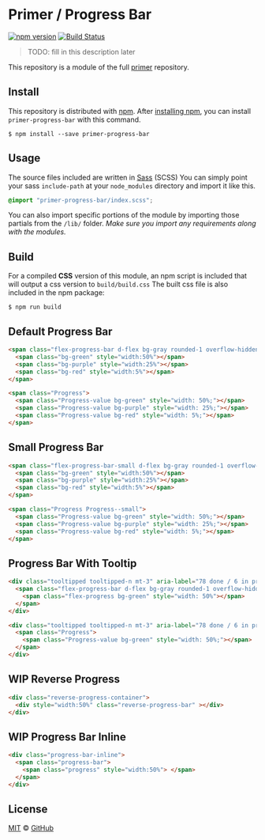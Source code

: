 # Primer / Progress Bar

[![npm version](https://img.shields.io/npm/v/primer-progress-bar.svg)](https://www.npmjs.org/package/primer-progress-bar)
[![Build Status](https://travis-ci.org/primer/primer.svg?branch=master)](https://travis-ci.org/primer/primer)

> TODO: fill in this description later

This repository is a module of the full [primer][primer] repository.

## Install

This repository is distributed with [npm]. After [installing npm][install-npm], you can install `primer-progress-bar` with this command.

```
$ npm install --save primer-progress-bar
```

## Usage

The source files included are written in [Sass][sass] (SCSS) You can simply point your sass `include-path` at your `node_modules` directory and import it like this.

```scss
@import "primer-progress-bar/index.scss";
```

You can also import specific portions of the module by importing those partials from the `/lib/` folder. _Make sure you import any requirements along with the modules._

## Build

For a compiled **CSS** version of this module, an npm script is included that will output a css version to `build/build.css` The built css file is also included in the npm package:

```
$ npm run build
```

## Default Progress Bar

<!-- %docs
title: Progress Bar
status: Experimental
-->

```html
<span class="flex-progress-bar d-flex bg-gray rounded-1 overflow-hidden my-4">
  <span class="bg-green" style="width:50%"></span>
  <span class="bg-purple" style="width:25%"></span>
  <span class="bg-red" style="width:5%"></span>
</span>

<span class="Progress">
  <span class="Progress-value bg-green" style="width: 50%;"></span>
  <span class="Progress-value bg-purple" style="width: 25%;"></span>
  <span class="Progress-value bg-red" style="width: 5%;"></span>
</span>
```

<!-- %enddocs -->

## Small Progress Bar

<!-- %docs
title: Progress Bar Small
status: Experimental
-->

```html
<span class="flex-progress-bar-small d-flex bg-gray rounded-1 overflow-hidden  my-4">
  <span class="bg-green" style="width:50%"></span>
  <span class="bg-purple" style="width:25%"></span>
  <span class="bg-red" style="width:5%"></span>
</span>

<span class="Progress Progress--small">
  <span class="Progress-value bg-green" style="width: 50%;"></span>
  <span class="Progress-value bg-purple" style="width: 25%;"></span>
  <span class="Progress-value bg-red" style="width: 5%;"></span>
</span>
```

## Progress Bar With Tooltip

<!-- %docs
title: Progress Bar with Tooltip
status: Experimental
-->

```html
<div class="tooltipped tooltipped-n mt-3" aria-label="78 done / 6 in progress / 2 to do">
  <span class="flex-progress-bar d-flex bg-gray rounded-1 overflow-hidden my-4">
    <span class="flex-progress bg-green" style="width: 50%"></span>
  </span>
</div>

<div class="tooltipped tooltipped-n mt-3" aria-label="78 done / 6 in progress / 2 to do">
  <span class="Progress">
    <span class="Progress-value bg-green" style="width: 50%;"></span>
  </span>
</div>
```

## WIP Reverse Progress

<!-- %docs
title: Progress Bar Reverse
status: Experimental
-->

```html
<div class="reverse-progress-container">
  <div style="width:50%" class="reverse-progress-bar" ></div>
</div>
```

<!-- %enddocs -->

## WIP Progress Bar Inline

<!-- %docs
title: Progress Bar Inline
status: Experimental
-->

```html
<div class="progress-bar-inline">
  <span class="progress-bar">
    <span class="progress" style="width:50%"> </span>
  </span>
</div>
```

<!-- %enddocs -->

## License

[MIT](./LICENSE) &copy; [GitHub](https://github.com/)

[primer]: https://github.com/primer/primer
[docs]: http://primer.github.io/
[npm]: https://www.npmjs.com/
[install-npm]: https://docs.npmjs.com/getting-started/installing-node
[sass]: http://sass-lang.com/
